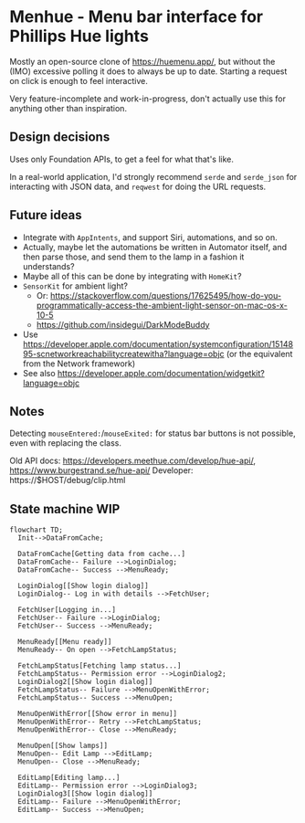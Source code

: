 # Menhue - Menu bar interface for Phillips Hue lights

Mostly an open-source clone of https://huemenu.app/, but without the (IMO) excessive polling it does to always be up to date. Starting a request on click is enough to feel interactive.

Very feature-incomplete and work-in-progress, don't actually use this for anything other than inspiration.


## Design decisions

Uses only Foundation APIs, to get a feel for what that's like.

In a real-world application, I'd strongly recommend `serde` and `serde_json` for interacting with JSON data, and `reqwest` for doing the URL requests.


## Future ideas

- Integrate with `AppIntents`, and support Siri, automations, and so on.
- Actually, maybe let the automations be written in Automator itself, and then parse those, and send them to the lamp in a fashion it understands?
- Maybe all of this can be done by integrating with `HomeKit`?
- `SensorKit` for ambient light?
  - Or: https://stackoverflow.com/questions/17625495/how-do-you-programmatically-access-the-ambient-light-sensor-on-mac-os-x-10-5
  - https://github.com/insidegui/DarkModeBuddy
- Use https://developer.apple.com/documentation/systemconfiguration/1514895-scnetworkreachabilitycreatewitha?language=objc (or the equivalent from the Network framework)
- See also https://developer.apple.com/documentation/widgetkit?language=objc


## Notes

Detecting `mouseEntered:`/`mouseExited:` for status bar buttons is not possible, even with replacing the class.

Old API docs: https://developers.meethue.com/develop/hue-api/, https://www.burgestrand.se/hue-api/
Developer: https://$HOST/debug/clip.html


## State machine WIP

```mermaid
flowchart TD;
  Init-->DataFromCache;

  DataFromCache[Getting data from cache...]
  DataFromCache-- Failure -->LoginDialog;
  DataFromCache-- Success -->MenuReady;

  LoginDialog[[Show login dialog]]
  LoginDialog-- Log in with details -->FetchUser;

  FetchUser[Logging in...]
  FetchUser-- Failure -->LoginDialog;
  FetchUser-- Success -->MenuReady;

  MenuReady[[Menu ready]]
  MenuReady-- On open -->FetchLampStatus;

  FetchLampStatus[Fetching lamp status...]
  FetchLampStatus-- Permission error -->LoginDialog2;
  LoginDialog2[[Show login dialog]]
  FetchLampStatus-- Failure -->MenuOpenWithError;
  FetchLampStatus-- Success -->MenuOpen;

  MenuOpenWithError[[Show error in menu]]
  MenuOpenWithError-- Retry -->FetchLampStatus;
  MenuOpenWithError-- Close -->MenuReady;

  MenuOpen[[Show lamps]]
  MenuOpen-- Edit Lamp -->EditLamp;
  MenuOpen-- Close -->MenuReady;

  EditLamp[Editing lamp...]
  EditLamp-- Permission error -->LoginDialog3;
  LoginDialog3[[Show login dialog]]
  EditLamp-- Failure -->MenuOpenWithError;
  EditLamp-- Success -->MenuOpen;
```
